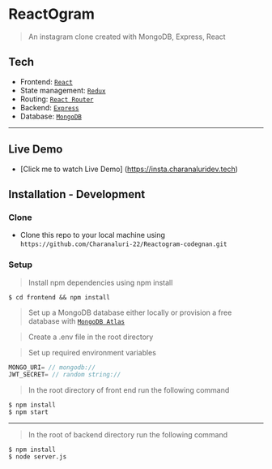 
# ReactOgram

> An instagram clone created with MongoDB, Express, React

## Tech

- Frontend: <a href="https://github.com/facebook/react">`React`</a>
- State management: <a href="https://github.com/reduxjs/redux">`Redux`</a>
- Routing: <a href="https://github.com/ReactTraining/react-router">`React Router`</a>
- Backend: <a href="https://github.com/expressjs/express">`Express`</a>
- Database: <a href="https://github.com/Automattic/mongoose">`MongoDB`</a>
---

## Live Demo

- [Click me to watch Live Demo] (https://insta.charanaluridev.tech)

## Installation - Development

### Clone

- Clone this repo to your local machine using `https://github.com/Charanaluri-22/Reactogram-codegnan.git`

### Setup

> Install npm dependencies using npm install

```shell
$ cd frontend && npm install 
```

> Set up a MongoDB database either locally or provision a free database with <a href='https://www.mongodb.com/cloud/atlas'>`MongoDB Atlas`</a>

> Create a .env file in the root directory

> Set up required environment variables

```javascript
MONGO_URI= // mongodb://
JWT_SECRET= // random string://
```

> In the root directory of  front end run  the following command

```shell
$ npm install 
$ npm start 
```

---
> In the root of backend directory run the following command
``` shell
$ npm install 
$ node server.js
```


